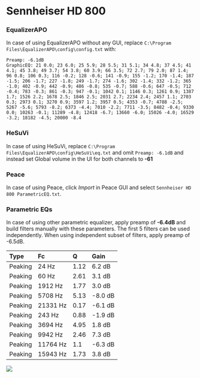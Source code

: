 # Sennheiser HD 800

### EqualizerAPO
In case of using EqualizerAPO without any GUI, replace `C:\Program Files\EqualizerAPO\config\config.txt`
with:
```
Preamp: -6.1dB
GraphicEQ: 21 0.0; 23 6.0; 25 5.9; 28 5.5; 31 5.1; 34 4.8; 37 4.5; 41 4.1; 45 3.8; 49 3.7; 54 3.8; 60 3.9; 66 3.5; 72 2.7; 79 2.0; 87 1.4; 96 0.8; 106 0.3; 116 -0.2; 128 -0.6; 141 -0.9; 155 -1.2; 170 -1.4; 187 -1.5; 206 -1.7; 227 -1.8; 249 -1.7; 274 -1.6; 302 -1.4; 332 -1.2; 365 -1.0; 402 -0.9; 442 -0.9; 486 -0.8; 535 -0.7; 588 -0.6; 647 -0.5; 712 -0.4; 783 -0.3; 861 -0.3; 947 -0.1; 1042 0.1; 1146 0.3; 1261 0.9; 1387 1.7; 1526 2.2; 1678 2.5; 1846 2.5; 2031 2.7; 2234 2.4; 2457 1.1; 2703 0.3; 2973 0.1; 3270 0.9; 3597 1.2; 3957 0.5; 4353 -0.7; 4788 -2.5; 5267 -5.6; 5793 -8.2; 6373 -4.4; 7010 -2.2; 7711 -3.5; 8482 -0.4; 9330 0.0; 10263 -0.1; 11289 -4.8; 12418 -6.7; 13660 -6.0; 15026 -4.0; 16529 -3.2; 18182 -4.5; 20000 -8.4
```

### HeSuVi
In case of using HeSuVi, replace `C:\Program Files\EqualizerAPO\config\HeSuVi\eq.txt` and omit `Preamp:
-6.1dB` and instead set Global volume in the UI for both channels to **-61**

### Peace
In case of using Peace, click *Import* in Peace GUI and select `Sennheiser HD 800 ParametricEQ.txt`.

### Parametric EQs
In case of using other parametric equalizer, apply preamp of **-6.4dB** and build filters manually
with these parameters. The first 5 filters can be used independently.
When using independent subset of filters, apply preamp of -6.5dB.

| Type    | Fc       |    Q | Gain    |
|:--------|:---------|:-----|:--------|
| Peaking | 24 Hz    | 1.12 | 6.2 dB  |
| Peaking | 60 Hz    | 2.61 | 3.1 dB  |
| Peaking | 1912 Hz  | 1.77 | 3.0 dB  |
| Peaking | 5708 Hz  | 5.13 | -8.0 dB |
| Peaking | 21331 Hz | 0.17 | -6.1 dB |
| Peaking | 243 Hz   | 0.88 | -1.9 dB |
| Peaking | 3694 Hz  | 4.95 | 1.8 dB  |
| Peaking | 9942 Hz  | 2.46 | 7.3 dB  |
| Peaking | 11764 Hz | 1.1  | -6.3 dB |
| Peaking | 15943 Hz | 1.73 | 3.8 dB  |

![](https://raw.githubusercontent.com/jaakkopasanen/AutoEq/master/results/oratory1990/harman_over-ear_2018/Sennheiser%20HD%20800/Sennheiser%20HD%20800.png)